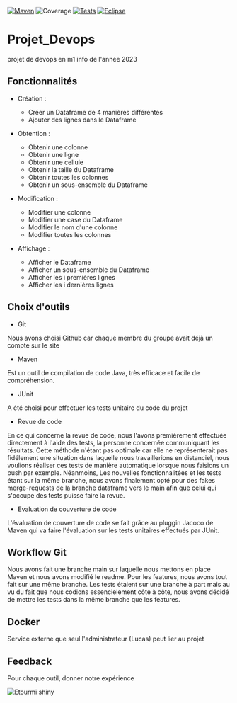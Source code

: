 [![Maven](https://maven-badges.herokuapp.com/maven-central/cz.jirutka.rsql/rsql-parser/badge.svg)](https://maven.apache.org/)
![Coverage](.github/badges/jacoco.svg)
[![Tests](https://badgen.net/badge/icon/Tests?icon=bitcoin-lightning&label)](https://junit.org/junit5/)
[![Eclipse](https://badgen.net/badge/icon/eclipse?icon=eclipse&label)](https://junit.org/junit5/)

# Projet_Devops
projet de devops en m1 info de l'année 2023

## Fonctionnalités

* Création :

  * Créer un Dataframe de 4 manières différentes
  * Ajouter des lignes dans le Dataframe

* Obtention :

  * Obtenir une colonne
  * Obtenir une ligne
  * Obtenir une cellule
  * Obtenir la taille du Dataframe
  * Obtenir toutes les colonnes
  * Obtenir un sous-ensemble du Dataframe
 
* Modification :

  * Modifier une colonne
  * Modifier une case du Dataframe
  * Modifier le nom d'une colonne
  * Modifier toutes les colonnes

* Affichage :

  * Afficher le Dataframe
  * Afficher un sous-ensemble du Dataframe
  * Afficher les i premières lignes
  * Afficher les i dernières lignes

## Choix d'outils

- Git

Nous avons choisi Github car chaque membre du groupe avait déjà un compte sur le site

- Maven

Est un outil de compilation de code Java, très efficace et facile de compréhension.

- JUnit

A été choisi pour effectuer les tests unitaire du code du projet

- Revue de code

En ce qui concerne la revue de code, nous l'avons premièrement effectuée directement à l'aide des tests, la personne concernée communiquant les résultats. 
Cette méthode n'étant pas optimale car elle ne représenterait pas fidélement une situation dans laquelle nous travaillerions en distanciel, nous voulions réaliser ces tests de manière automatique lorsque nous faisions un push par exemple. Néanmoins, Les nouvelles fonctionnalitées et les tests étant sur la même branche, nous avons finalement opté pour des fakes merge-requests de la branche dataframe vers le main afin que celui qui s'occupe des tests puisse faire la revue.

- Evaluation de couverture de code

L'évaluation de couverture de code se fait grâce au pluggin Jacoco de Maven qui va faire l'évaluation sur les tests unitaires effectués par JUnit.

## Workflow Git

Nous avons fait une branche main sur laquelle nous mettons en place Maven et nous avons modifié le readme.
Pour les features, nous avons tout fait sur une même branche. Les tests étaient sur une branche à part mais au vu du fait que nous codions essencielement côte à côte, nous avons décidé de mettre les tests dans la même branche que les features.

## Docker

Service externe que seul l'administrateur (Lucas) peut lier au projet

## Feedback

Pour chaque outil, donner notre expérience

![Etourmi shiny](https://media.tenor.com/zfonKmPNbiEAAAAM/breakfast-club-cool.gif)

